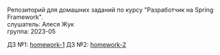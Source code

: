 Репозиторий для домашних заданий по курсу "Разработчик на Spring Framework".\
слушатель: Алеся Жук\
группа: 2023-05

ДЗ №1: [homework-1](homework-1)
ДЗ №2: [homework-2](homework-2)